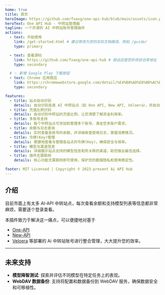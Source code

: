 ```yaml
---
home: true
title: 首页
heroImage: https://github.com/fxaxg/one-api-hub/blob/main/assets/icon.png?raw=true
heroText: One API Hub - 中转站管理器
tagline: 一个开源的 AI 中转站账号管理插件
actions:
  - text: 开始使用
    link: /get-started.html # 建议修改为您的实际文档路径，例如 /guide/
    type: primary

  - text: 查看源码
    link: https://github.com/fxaxg/one-api-hub # 假设这是您的项目仓库地址
    type: secondary

  # ✨ 新增 Google Play 下载按钮
  - text: Chrome 应用商店
    link: https://chromewebstore.google.com/detail/%E4%B8%AD%E8%BD%AC%E7%AB%99%E7%AE%A1%E7%90%86%E5%99%A8-one-api-hub/eobdoeafpplhhhjfkinnlkljbkijpobd 
    type: secondary

features:
  - title: 站点自动识别
    details: 自动识别各类 AI 中转站点（如 One API, New API, Veloera），并自动创建系统访问 Token，添加到插件的站点列表中。
  - title: 充值比例识别
    details: 自动识别中转站的充值比例，让您清楚了解资金利用率。
  - title: 多账号支持
    details: 每个中转站点可添加和管理多个账号，满足您多账户需求。
  - title: 余额与日志查询
    details: 实时查看各账号的余额，并详细审查使用日志，掌握消费情况。
  - title: 令牌(Key)管理
    details: 便捷地查看与管理各站点的令牌(Key)，确保安全与效率。
  - title: 模型与渠道信息
    details: 详细展示站点支持的模型信息和所关联的渠道，助您做出最佳选择。
  - title: 插件无需联网
    details: 核心功能无需联网即可使用，保护您的数据隐私和使用稳定性。

footer: MIT Licensed | Copyright © 2023-present Ai API Hub
---
```


## 介绍

目前市面上有太多 AI-API 中转站点，每次查看余额和支持模型列表等信息都非常麻烦，需要逐个登录查看。

本插件致力于解决这一痛点，可以便捷地对基于 
- [One-API]
- [New-API] 
- [Veloera](https://github.com/Veloera/Veloera)
等部署的 Ai 中转站账号进行整合管理，大大提升您的效率。

---

## 未来支持

-   **模型降智测试**: 探索并评估不同模型在特定任务上的表现。
-   **WebDAV 数据备份**: 支持将配置和数据备份到 WebDAV 服务，确保数据安全和可移植性。

[One-API]: https://github.com/songquanpeng/one-api
[New-API]: https://github.com/QuantumNous/new-api